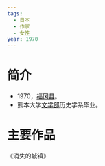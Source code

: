 ```yaml
---
tags:
  - 日本
  - 作家
  - 女性
year: 1970
---
```

# 简介

- 1970，[福冈县](福冈县.md)。
- 熊本大学[文学部](文学部.md)历史学系毕业。
# 主要作品

《消失的城镇》